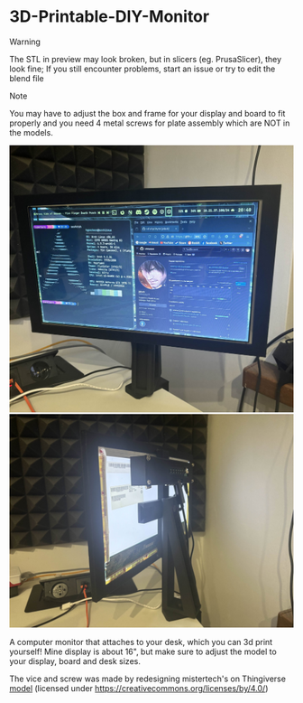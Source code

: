 # 3D-Printable-DIY-Monitor

> [!WARNING]
> The STL in preview may look broken, but in slicers (eg. PrusaSlicer), they look fine;
> If you still encounter problems, start an issue or try to edit the blend file

> [!NOTE]
> You may have to adjust the box and frame for your display and board to fit properly
> and you need 4 metal screws for plate assembly which are NOT in the models.

![Front of the monitor](/images/monitor1.jpg)
![Back of the monitor, backlight can be seen](/images/monitor2.jpg)

A computer monitor that attaches to your desk, which you can 3d print yourself!
Mine display is about 16", but make sure to adjust the model to your display, board and desk sizes.

The vice and screw was made by redesigning mistertech's on Thingiverse [model](https://www.thingiverse.com/thing:2076034) (licensed under https://creativecommons.org/licenses/by/4.0/)<br/>

